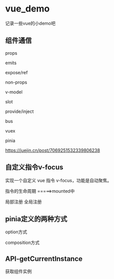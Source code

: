 # vue_demo
记录一些vue的小demo吧

## 组件通信

props

emits

expose/ref

non-props

v-model

slot

provide/inject

bus

vuex

pinia

https://juejin.cn/post/7069251532339806238



## 自定义指令v-focus

实现一个自定义 vue 指令 v-focus，功能是自动聚焦。

指令的生命周期 =====>mounted中

局部注册 全局注册





## pinia定义的两种方式

option方式

composition方式





## API-getCurrentInstance

获取组件实例

